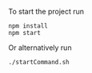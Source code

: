 To start the project run

```
npm install
npm start
```

Or alternatively run
```
./startCommand.sh
```